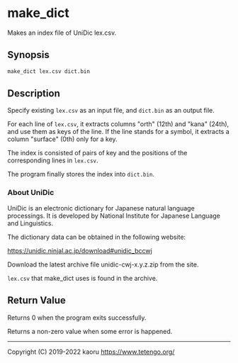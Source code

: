 make_dict
=========

Makes an index file of UniDic lex.csv.

Synopsis
--------

```sh
make_dict lex.csv dict.bin
```

Description
-----------

Specify existing `lex.csv` as an input file, and `dict.bin` as an output file.

For each line of `lex.csv`, it extracts columns "orth" (12th) and "kana"
(24th), and use them as keys of the line. If the line stands for a symbol,
it extracts a column "surface" (0th) only for a key.

The index is consisted of pairs of key and the positions of the corresponding
lines in `lex.csv`.

The program finally stores the index into `dict.bin`.

### About UniDic

UniDic is an electronic dictionary for Japanese natural language processings.
It is developed by National Institute for Japanese Language and Linguistics.

The dictionary data can be obtained in the following website:

https://unidic.ninjal.ac.jp/download#unidic_bccwj

Download the latest archive file unidic-cwj-x.y.z.zip from the site.

`lex.csv` that make_dict uses is found in the archive.

Return Value
------------

Returns 0 when the program exits successfully.

Returns a non-zero value when some error is happened.

---

Copyright (C) 2019-2022 kaoru  https://www.tetengo.org/

